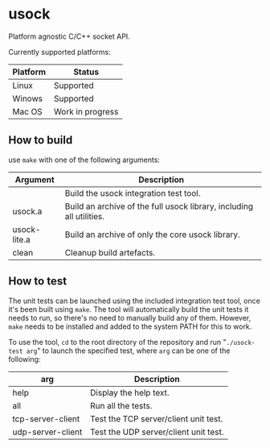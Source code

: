 # usock
Platform agnostic C/C++ socket API.

Currently supported platforms:

| Platform | Status |
|----------|--------|
| Linux    | Supported |
| Winows   | Supported |
| Mac OS   | Work in progress |

## How to build
use ```make``` with one of the following arguments:

| Argument | Description |
|----------|-------------|
| | Build the usock integration test tool. |
| usock.a | Build an archive of the full usock library, including all utilities. | 
| usock-lite.a | Build an archive of only the core usock library. | 
| clean | Cleanup build artefacts. |

## How to test
The unit tests can be launched using the included integration test tool, once it's been built using ``` make ```.
The tool will automatically build the unit tests it needs to run, so there's no need to manually build any of them.
However, ```make``` needs to be installed and added to the system PATH for this to work.

To use the tool, ```cd``` to the root directory of the repository and run "```./usock-test arg```" to launch the specified test, where ```arg``` can be one of the following:

| arg | Description |
|-----|-------------|
| help | Display the help text. |
| all | Run all the tests. |
| tcp-server-client | Test the TCP server/client unit test. |
| udp-server-client | Test the UDP server/client unit test. |
